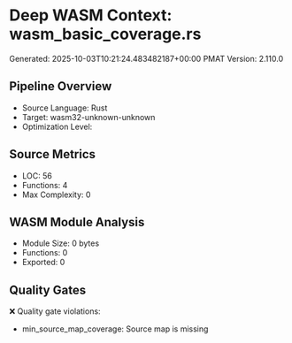 # Deep WASM Context: wasm_basic_coverage.rs

Generated: 2025-10-03T10:21:24.483482187+00:00
PMAT Version: 2.110.0

## Pipeline Overview

- Source Language: Rust
- Target: wasm32-unknown-unknown
- Optimization Level: 

## Source Metrics

- LOC: 56
- Functions: 4
- Max Complexity: 0

## WASM Module Analysis

- Module Size: 0 bytes
- Functions: 0
- Exported: 0

## Quality Gates

❌ Quality gate violations:

- min_source_map_coverage: Source map is missing
